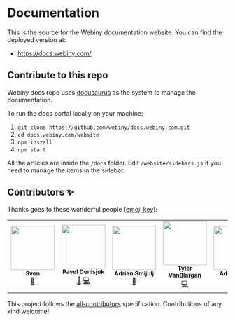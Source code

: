 # Documentation

This is the source for the Webiny documentation website.
You can find the deployed version at:
- https://docs.webiny.com/


## Contribute to this repo

Webiny docs repo uses [docusaurus](https://docusaurus.io/) as the system to manage the documentation. 

To run the docs portal locally on your machine:
1. `git clone https://github.com/webiny/docs.webiny.com.git`
2. `cd docs.webiny.com/website`
3. `npm install`
4. `npm start`

All the articles are inside the `/docs` folder. Edit `/website/sidebars.js` if you need to manage the items in the sidebar.


## Contributors ✨

Thanks goes to these wonderful people ([emoji key](https://allcontributors.org/docs/en/emoji-key)):

<!-- ALL-CONTRIBUTORS-LIST:START - Do not remove or modify this section -->
<!-- prettier-ignore-start -->
<!-- markdownlint-disable -->
<table>
  <tr>
    <td align="center"><a href="http://www.webiny.com/"><img src="https://avatars3.githubusercontent.com/u/3808420?v=4" width="100px;" alt=""/><br /><sub><b>Sven</b></sub></a><br /><a href="https://github.com/webiny/docs.webiny.com/commits?author=SvenAlHamad" title="Documentation">📖</a></td>
    <td align="center"><a href="http://webiny.com/"><img src="https://avatars1.githubusercontent.com/u/3920893?v=4" width="100px;" alt=""/><br /><sub><b>Pavel Denisjuk</b></sub></a><br /><a href="https://github.com/webiny/docs.webiny.com/commits?author=Pavel910" title="Documentation">📖</a> <a href="https://github.com/webiny/docs.webiny.com/commits?author=Pavel910" title="Code">💻</a></td>
    <td align="center"><a href="https://www.webiny.com"><img src="https://avatars0.githubusercontent.com/u/5121148?v=4" width="100px;" alt=""/><br /><sub><b>Adrian Smijulj</b></sub></a><br /><a href="https://github.com/webiny/docs.webiny.com/commits?author=doitadrian" title="Documentation">📖</a></td>
    <td align="center"><a href="https://tyler.vanblargan.dev"><img src="https://avatars2.githubusercontent.com/u/16465776?v=4" width="100px;" alt=""/><br /><sub><b>Tyler VanBlargan</b></sub></a><br /><a href="https://github.com/webiny/docs.webiny.com/commits?author=12vanblart" title="Code">💻</a></td>
    <td align="center"><a href="https://github.com/llwp"><img src="https://avatars2.githubusercontent.com/u/9566542?v=4" width="100px;" alt=""/><br /><sub><b>Adam John</b></sub></a><br /><a href="https://github.com/webiny/docs.webiny.com/commits?author=llwp" title="Documentation">📖</a></td>
    <td align="center"><a href="https://dorelljames.com"><img src="https://avatars3.githubusercontent.com/u/977413?v=4" width="100px;" alt=""/><br /><sub><b>Dorell James</b></sub></a><br /><a href="https://github.com/webiny/docs.webiny.com/commits?author=dorelljames" title="Documentation">📖</a></td>
  </tr>
</table>

<!-- markdownlint-enable -->
<!-- prettier-ignore-end -->
<!-- ALL-CONTRIBUTORS-LIST:END -->

This project follows the [all-contributors](https://github.com/all-contributors/all-contributors) specification. Contributions of any kind welcome!